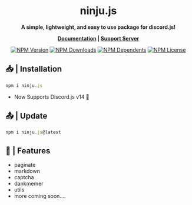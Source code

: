 <h1  align="center"><strong>ninju.js</h1></strong>
<b><p align="center">A simple, lightweight, and easy to use package for discord.js!</p></b>
<b><p align= "center"><a href="https://codersjs.netlify.app/">Documentation</a> | <a href="https://dsc.gg/teamcrypts">Support Server</a></p></b>
<p align="center">
    <a href="https://www.npmjs.com/package/ninju.js"><img src="https://img.shields.io/npm/v/ninju.js.svg?style=for-the-badge&label=ninju" alt="NPM Version" /></a>
    <a href="https://www.npmjs.com/package/ninju.js"><img src="https://img.shields.io/npm/dt/ninju.js.svg?style=for-the-badge" alt="NPM Downloads" /></a>
    <a href="https://www.npmjs.com/package/ninju.js"><img src="https://img.shields.io/librariesio/dependents/npm/ninju.js?style=for-the-badge" alt="NPM Dependents"></a>
    <a href="https://www.npmjs.com/package/ninjus.js"><img src="https://img.shields.io/npm/l/ninju.js.svg?style=for-the-badge&color=red" alt="NPM License"></a>
</p>

## **📥 | Installation**
```js
npm i ninju.js
```

- Now Supports Discord.js v14 🥳

## **📤 | Update**
```js
npm i ninju.js@latest
```

## **🚀 | Features**

- paginate
- markdown
- captcha
- dankmemer
- utils
- more coming soon....
